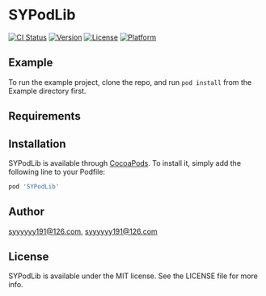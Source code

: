 # SYPodLib

[![CI Status](https://img.shields.io/travis/syyyyyy191@126.com/SYPodLib.svg?style=flat)](https://travis-ci.org/syyyyyy191@126.com/SYPodLib)
[![Version](https://img.shields.io/cocoapods/v/SYPodLib.svg?style=flat)](https://cocoapods.org/pods/SYPodLib)
[![License](https://img.shields.io/cocoapods/l/SYPodLib.svg?style=flat)](https://cocoapods.org/pods/SYPodLib)
[![Platform](https://img.shields.io/cocoapods/p/SYPodLib.svg?style=flat)](https://cocoapods.org/pods/SYPodLib)

## Example

To run the example project, clone the repo, and run `pod install` from the Example directory first.

## Requirements

## Installation

SYPodLib is available through [CocoaPods](https://cocoapods.org). To install
it, simply add the following line to your Podfile:

```ruby
pod 'SYPodLib'
```

## Author

syyyyyy191@126.com, syyyyyy191@126.com

## License

SYPodLib is available under the MIT license. See the LICENSE file for more info.
